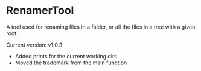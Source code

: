 # RenamerTool
A tool used for renaming files in a folder, or all the files in a tree with a given root.

Current version: v1.0.3

- Added prints for the current working dirs
- Moved the trademark from the main function
